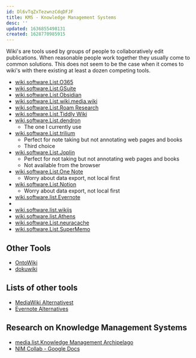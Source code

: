 ```yaml
---
id: Dl6vTqZxTezwnzCdqDFJF
title: KMS - Knowledge Management Systems
desc: ''
updated: 1636855498131
created: 1628770985915
---
```


Wiki's are tools used by groups of people to collaboratively edit publications. When reasonable people work together they usually come to common solutions. This does not seem to be the case when it comes to wiki's with there existing at least a dozen competing tools.

* [wiki.software.List.O365](Office%20365)
* [wiki.software.List.GSuite](../List/GSuite.md)
* [wiki.software.List.Obsidian](../List/Obsidian.md)
* [wiki.software.List.wiki.media.wiki](../../../MyDendronExistence/Thoughts/ThePortal/EIDW/wiki.md)
* [wiki.software.List.Roam Research](../List/Roam%20Research.md)
* [wiki.software.List.Tiddly Wiki](../List/Tiddly%20Wiki.md)
* [wiki.software.List.dendron](../List/dendron.md)
  * The one I currently use
* [wiki.software.List.trilium](../List/Trilium%20Notes.md)
  * Perfect for note taking but not annotating web pages and books
  * Third choice
* [wiki.software.List.Joplin](../List/Joplin.md)
  * Perfect for not taking but not annotating web pages and books
  * Not available from the browser
* [wiki.software.List.One Note](../List/One%20Note.md)
  * Worry about data export, not local first
* [wiki.software.List.Notion](../List/Notion.md)
  * Worry about data export, not local first
* [wiki.software.list.Evernote](../List/Evernote.md)
* [](OrgMode%7Cwiki.software.List.OrgMode#orgmode)
* [wiki.software.list.wikijs](../List/wikijs.md)
* [wiki.software.list.Athens](../List/Athens.md)
* [wiki.software.List.neuracache](../List/neuracache.md)
* [wiki.software.List.SuperMemo](../List/SuperMemo.md)

## Other Tools

* [OntoWiki](http://ontowiki.net/)
* [dokuwiki](https://www.dokuwiki.org/dokuwiki)

## Lists of other tools

* [MediaWiki Alternativest](https://alternativeto.net/software/mediawiki/)
* [Evernote Alternatives](https://alternativeto.net/software/evernote/)

## Research on Knowledge Management Systems

* [media.list.Knowledge Management Archipelago](../../Media/List/Knowledge%20Management%20Archipelago.md)
* [NIM Collab - Google Docs](https://docs.google.com/document/d/1R5Kvbz_hu6fS15xSq4tGWpEAplJ9bRgtytqIiA_lz-g/edit#heading=h.18j5z1lok8wc)